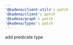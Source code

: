 ```yaml
---
'@kadena/client-utils': patch
'@kadena/client': patch
'@kadena/graph': patch
'@kadena/types': patch
---
```


add predicate type
